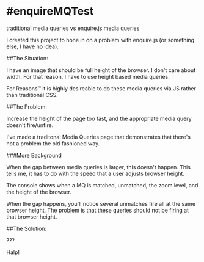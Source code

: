 #enquireMQTest
=============

traditional media queries vs enquire.js media queries

I created this project to hone in on a problem with enquire.js (or something else, I have no idea).

##The Situation:

I have an image that should be full height of the browser. I don't care about width. For that reason, I have to use height based media queries.

For Reasons&trade; it is highly desireable to do these media queries via JS rather than traditional CSS.

##The Problem:

Increase the height of the page too fast, and the appropriate media query doesn't fire/unfire.

I've made a traditonal Media Queries page that demonstrates that there's not a problem the old fashioned way.

###More Background

When the gap between media queries is larger, this doesn't happen. This tells me, it has to do with the speed that a user adjusts browser height.


The console shows when a MQ is matched, unmatched, the zoom level, and the height of the browser.

When the gap happens, you'll notice several unmatches fire all at the same browser height. The problem is that these queries should not be firing at that browser height.



##The Solution:

???

Halp!
